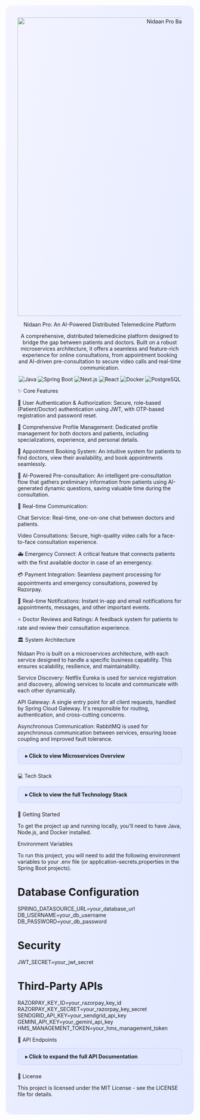 <div style="background-image: linear-gradient(to bottom right, #f3f4ff, #e0e7ff); padding: 2rem; border-radius: 15px;">

<div align="center">

<img src="https://www.google.com/search?q=https://i.imgur.com/your-banner-image.png" alt="Nidaan Pro Banner" width="800"/>

Nidaan Pro: An AI-Powered Distributed Telemedicine Platform

A comprehensive, distributed telemedicine platform designed to bridge the gap between patients and doctors. Built on a robust microservices architecture, it offers a seamless and feature-rich experience for online consultations, from appointment booking and AI-driven pre-consultation to secure video calls and real-time communication.

<p align="center">
<img alt="Java" src="https://www.google.com/search?q=https://img.shields.io/badge/Java-21-blue.svg%3Fstyle%3Dfor-the-badge%26logo%3Dopenjdk%26logoColor%3Dwhite">
<img alt="Spring Boot" src="https://www.google.com/search?q=https://img.shields.io/badge/Spring_Boot-3-success.svg%3Fstyle%3Dfor-the-badge%26logo%3Dspring%26logoColor%3Dwhite">
<img alt="Next.js" src="https://www.google.com/search?q=https://img.shields.io/badge/Next.js-15-black.svg%3Fstyle%3Dfor-the-badge%26logo%3Dnext.js%26logoColor%3Dwhite">
<img alt="React" src="https://www.google.com/search?q=https://img.shields.io/badge/React-18-blue.svg%3Fstyle%3Dfor-the-badge%26logo%3Dreact%26logoColor%3Dwhite">
<img alt="Docker" src="https://www.google.com/search?q=https://img.shields.io/badge/Docker-gray.svg%3Fstyle%3Dfor-the-badge%26logo%3Ddocker%26logoColor%3Dwhite">
<img alt="PostgreSQL" src="https://www.google.com/search?q=https://img.shields.io/badge/PostgreSQL-blue.svg%3Fstyle%3Dfor-the-badge%26logo%3Dpostgresql%26logoColor%3Dwhite">
</p>

</div>

✨ Core Features

🔐 User Authentication & Authorization: Secure, role-based (Patient/Doctor) authentication using JWT, with OTP-based registration and password reset.

👤 Comprehensive Profile Management: Dedicated profile management for both doctors and patients, including specializations, experience, and personal details.

📅 Appointment Booking System: An intuitive system for patients to find doctors, view their availability, and book appointments seamlessly.

🤖 AI-Powered Pre-consultation: An intelligent pre-consultation flow that gathers preliminary information from patients using AI-generated dynamic questions, saving valuable time during the consultation.

📡 Real-time Communication:

Chat Service: Real-time, one-on-one chat between doctors and patients.

Video Consultations: Secure, high-quality video calls for a face-to-face consultation experience.

🚑 Emergency Connect: A critical feature that connects patients with the first available doctor in case of an emergency.

💳 Payment Integration: Seamless payment processing for appointments and emergency consultations, powered by Razorpay.

🔔 Real-time Notifications: Instant in-app and email notifications for appointments, messages, and other important events.

⭐ Doctor Reviews and Ratings: A feedback system for patients to rate and review their consultation experience.

🏛️ System Architecture

Nidaan Pro is built on a microservices architecture, with each service designed to handle a specific business capability. This ensures scalability, resilience, and maintainability.

Service Discovery: Netflix Eureka is used for service registration and discovery, allowing services to locate and communicate with each other dynamically.

API Gateway: A single entry point for all client requests, handled by Spring Cloud Gateway. It's responsible for routing, authentication, and cross-cutting concerns.

Asynchronous Communication: RabbitMQ is used for asynchronous communication between services, ensuring loose coupling and improved fault tolerance.

<details>
<summary style="padding: 0.8rem 1.2rem; margin-bottom: 0.5rem; background-color: #e0e7ff; border-radius: 0.5rem; font-weight: bold; cursor: pointer; list-style: none; border: 1px solid #c7d2fe;">
▸ Click to view Microservices Overview
</summary>





<table style="width:100%; border-collapse: collapse; background-color: #fff; border-radius: 8px; overflow: hidden;">
<thead>
<tr style="background-color: #e0e7ff;">
<th style="padding: 12px; border: 1px solid #c7d2fe; text-align: left;">Service</th>
<th style="padding: 12px; border: 1px solid #c7d2fe; text-align: left;">Description</th>
</tr>
</thead>
<tbody>
<tr>
<td style="padding: 12px; border: 1px solid #c7d2fe;"><strong><code>service-registry</code></strong></td>
<td style="padding: 12px; border: 1px solid #c7d2fe;">The Eureka server that manages the registration and discovery of all microservices.</td>
</tr>
<tr>
<td style="padding: 12px; border: 1px solid #c7d2fe;"><strong><code>api-gateway</code></strong></td>
<td style="padding: 12px; border: 1px solid #c7d2fe;">The single entry point for all incoming requests. It routes traffic to the appropriate service and handles JWT-based authentication.</td>
</tr>
<tr>
<td style="padding: 12px; border: 1px solid #c7d2fe;"><strong><code>auth-service</code></strong></td>
<td style="padding: 12px; border: 1px solid #c7d2fe;">Manages user authentication, registration with OTP verification, login, and password reset functionalities.</td>
</tr>
<tr>
<td style="padding: 12px; border: 1px solid #c7d2fe;"><strong><code>user-profile-service</code></strong></td>
<td style="padding: 12px; border: 1px solid #c7d2fe;">Handles the creation and management of detailed profiles for both patients and doctors, including specialities, availability, and reviews.</td>
</tr>
<tr>
<td style="padding: 12px; border: 1px solid #c7d2fe;"><strong><code>consultation-service</code></strong></td>
<td style="padding: 12px; border: 1px solid #c7d2fe;">The core service that orchestrates appointments, pre-consultation reports, emergency requests, and video call integration.</td>
</tr>
<tr>
<td style="padding: 12px; border: 1px solid #c7d2fe;"><strong><code>notification-service</code></strong></td>
<td style="padding: 12px; border: 1px solid #c7d2fe;">Responsible for sending real-time in-app notifications (via WebSockets) and email notifications for various events.</td>
</tr>
<tr>
<td style="padding: 12px; border: 1px solid #c7d2fe;"><strong><code>chat-service</code></strong></td>
<td style="padding: 12px; border: 1px solid #c7d2fe;">A real-time chat service that enables one-on-one communication between patients and doctors using STOMP over WebSockets.</td>
</tr>
<tr>
<td style="padding: 12px; border: 1px solid #c7d2fe;"><strong><code>payment-service</code></strong></td>
<td style="padding: 12px; border: 1px solid #c7d2fe;">Integrates with Razorpay to manage payments for appointments and other services.</td>
</tr>
</tbody>
</table>
</details>

💻 Tech Stack

<details>
<summary style="padding: 0.8rem 1.2rem; margin-bottom: 0.5rem; background-color: #e0e7ff; border-radius: 0.5rem; font-weight: bold; cursor: pointer; list-style: none; border: 1px solid #c7d2fe;">
▸ Click to view the full Technology Stack
</summary>
<div style="background-color: #fff; padding: 1rem; border-radius: 8px; border: 1px solid #c7d2fe;">

Backend

Java 21 & Spring Boot 3

Spring Cloud (Gateway, Eureka)

Spring Data JPA (Hibernate)

PostgreSQL

RabbitMQ (for asynchronous communication)

WebSocket (STOMP) (for real-time chat and notifications)

Maven (for dependency management)

Docker (for containerization)

Frontend

Next.js 15 & React 18

TypeScript

Tailwind CSS

Axios

Socket.IO / STOMP.js

DevOps & Third-party Services

Git & GitHub

Razorpay (for payments)

SendGrid (for emails)

Google Gemini AI (for AI-powered pre-consultation)

</div>
</details>

🚀 Getting Started

To get the project up and running locally, you'll need to have Java, Node.js, and Docker installed.

Environment Variables

To run this project, you will need to add the following environment variables to your .env file (or application-secrets.properties in the Spring Boot projects).

# Database Configuration
SPRING_DATASOURCE_URL=your_database_url
DB_USERNAME=your_db_username
DB_PASSWORD=your_db_password

# Security
JWT_SECRET=your_jwt_secret

# Third-Party APIs
RAZORPAY_KEY_ID=your_razorpay_key_id
RAZORPAY_KEY_SECRET=your_razorpay_key_secret
SENDGRID_API_KEY=your_sendgrid_api_key
GEMINI_API_KEY=your_gemini_api_key
HMS_MANAGEMENT_TOKEN=your_hms_management_token


📖 API Endpoints

<details>
<summary style="padding: 0.8rem 1.2rem; margin-bottom: 0.5rem; background-color: #e0e7ff; border-radius: 0.5rem; font-weight: bold; cursor: pointer; list-style: none; border: 1px solid #c7d2fe;">
▸ Click to expand the full API Documentation
</summary>




<details>
<summary style="padding: 0.8rem 1.2rem; margin-bottom: 0.5rem; background-color: #f0f2ff; border-radius: 0.5rem; font-weight: bold; cursor: pointer; list-style: none; border: 1px solid #c7d2fe;">
<strong>Auth Service</strong> (<code>:8080</code>)
</summary>





<table style="width:100%; border-collapse: collapse; background-color: #fff; border-radius: 8px; overflow: hidden;">
<thead>
<tr style="background-color: #f0f2ff;">
<th style="padding: 12px; border: 1px solid #ddd; text-align: left; width: 100px;">Method</th>
<th style="padding: 12px; border: 1px solid #ddd; text-align: left; width: 350px;">Endpoint</th>
<th style="padding: 12px; border: 1px solid #ddd; text-align: left;">Description</th>
</tr>
</thead>
<tbody>
<tr>
<td style="padding: 12px; border: 1px solid #ddd;"><code style="background-color: #28a745; color: white; padding: 2px 6px; border-radius: 4px; font-weight: bold;">POST</code></td>
<td style="padding: 12px; border: 1px solid #ddd;"><code>/api/auth/register/request-otp</code></td>
<td style="padding: 12px; border: 1px solid #ddd;">Request an OTP for registration</td>
</tr>
<tr>
<td style="padding: 12px; border: 1px solid #ddd;"><code style="background-color: #28a745; color: white; padding: 2px 6px; border-radius: 4px; font-weight: bold;">POST</code></td>
<td style="padding: 12px; border: 1px solid #ddd;"><code>/api/auth/register/verify</code></td>
<td style="padding: 12px; border: 1px solid #ddd;">Verify OTP and register a user</td>
</tr>
<tr>
<td style="padding: 12px; border: 1px solid #ddd;"><code style="background-color: #28a745; color: white; padding: 2px 6px; border-radius: 4px; font-weight: bold;">POST</code></td>
<td style="padding: 12px; border: 1px solid #ddd;"><code>/api/auth/login</code></td>
<td style="padding: 12px; border: 1px solid #ddd;">Log in a user</td>
</tr>
<tr>
<td style="padding: 12px; border: 1px solid #ddd;"><code style="background-color: #28a745; color: white; padding: 2px 6px; border-radius: 4px; font-weight: bold;">POST</code></td>
<td style="padding: 12px; border: 1px solid #ddd;"><code>/api/auth/forgot-password</code></td>
<td style="padding: 12px; border: 1px solid #ddd;">Request a password reset token</td>
</tr>
<tr>
<td style="padding: 12px; border: 1px solid #ddd;"><code style="background-color: #28a745; color: white; padding: 2px 6px; border-radius: 4px; font-weight: bold;">POST</code></td>
<td style="padding: 12px; border: 1px solid #ddd;"><code>/api/auth/reset-password</code></td>
<td style="padding: 12px; border: 1px solid #ddd;">Reset a user's password</td>
</tr>
<tr>
<td style="padding: 12px; border: 1px solid #ddd;"><code style="background-color: #28a745; color: white; padding: 2px 6px; border-radius: 4px; font-weight: bold;">POST</code></td>
<td style="padding: 12px; border: 1px solid #ddd;"><code>/api/users/details</code></td>
<td style="padding: 12px; border: 1px solid #ddd;">Get details for a list of users</td>
</tr>
</tbody>
</table>
</details>

<details>
<summary style="padding: 0.8rem 1.2rem; margin-bottom: 0.5rem; background-color: #f0f2ff; border-radius: 0.5rem; font-weight: bold; cursor: pointer; list-style: none; border: 1px solid #c7d2fe;">
<strong>User Profile Service</strong> (<code>:8081</code>)
</summary>





<table style="width:100%; border-collapse: collapse; background-color: #fff; border-radius: 8px; overflow: hidden;">
<thead>
<tr style="background-color: #f0f2ff;">
<th style="padding: 12px; border: 1px solid #ddd; text-align: left; width: 100px;">Method</th>
<th style="padding: 12px; border: 1px solid #ddd; text-align: left; width: 350px;">Endpoint</th>
<th style="padding: 12px; border: 1px solid #ddd; text-align: left;">Description</th>
</tr>
</thead>
<tbody>
<tr>
<td style="padding: 12px; border: 1px solid #ddd;"><code style="background-color: #28a745; color: white; padding: 2px 6px; border-radius: 4px; font-weight: bold;">POST</code></td>
<td style="padding: 12px; border: 1px solid #ddd;"><code>/api/profiles/doctor</code></td>
<td style="padding: 12px; border: 1px solid #ddd;">Create or update a doctor's profile</td>
</tr>
<tr>
<td style="padding: 12px; border: 1px solid #ddd;"><code style="background-color: #28a745; color: white; padding: 2px 6px; border-radius: 4px; font-weight: bold;">POST</code></td>
<td style="padding: 12px; border: 1px solid #ddd;"><code>/api/profiles/patient</code></td>
<td style="padding: 12px; border: 1px solid #ddd;">Create or update a patient's profile</td>
</tr>
<tr>
<td style="padding: 12px; border: 1px solid #ddd;"><code style="background-color: #007bff; color: white; padding: 2px 6px; border-radius: 4px; font-weight: bold;">GET</code></td>
<td style="padding: 12px; border: 1px solid #ddd;"><code>/api/profiles/{userId}</code></td>
<td style="padding: 12px; border: 1px solid #ddd;">Get a user's profile by their ID</td>
</tr>
<tr>
<td style="padding: 12px; border: 1px solid #ddd;"><code style="background-color: #007bff; color: white; padding: 2px 6px; border-radius: 4px; font-weight: bold;">GET</code></td>
<td style="padding: 12px; border: 1px solid #ddd;"><code>/api/specialities</code></td>
<td style="padding: 12px; border: 1px solid #ddd;">Get a list of all medical specialities</td>
</tr>
<tr>
<td style="padding: 12px; border: 1px solid #ddd;"><code style="background-color: #28a745; color: white; padding: 2px 6px; border-radius: 4px; font-weight: bold;">POST</code></td>
<td style="padding: 12px; border: 1px solid #ddd;"><code>/api/specialities</code></td>
<td style="padding: 12px; border: 1px solid #ddd;">Create a new medical speciality</td>
</tr>
<tr>
<td style="padding: 12px; border: 1px solid #ddd;"><code style="background-color: #007bff; color: white; padding: 2px 6px; border-radius: 4px; font-weight: bold;">GET</code></td>
<td style="padding: 12px; border: 1px solid #ddd;"><code>/api/doctors</code></td>
<td style="padding: 12px; border: 1px solid #ddd;">Get a list of all doctors</td>
</tr>
<tr>
<td style="padding: 12px; border: 1px solid #ddd;"><code style="background-color: #28a745; color: white; padding: 2px 6px; border-radius: 4px; font-weight: bold;">POST</code></td>
<td style="padding: 12px; border: 1px solid #ddd;"><code>/api/doctors/{doctorId}/slots</code></td>
<td style="padding: 12px; border: 1px solid #ddd;">Add a new availability slot for a doctor</td>
</tr>
<tr>
<td style="padding: 12px; border: 1px solid #ddd;"><code style="background-color: #007bff; color: white; padding: 2px 6px; border-radius: 4px; font-weight: bold;">GET</code></td>
<td style="padding: 12px; border: 1px solid #ddd;"><code>/api/doctors/{doctorId}/slots</code></td>
<td style="padding: 12px; border: 1px solid #ddd;">Get a doctor's available slots</td>
</tr>
<tr>
<td style="padding: 12px; border: 1px solid #ddd;"><code style="background-color: #28a745; color: white; padding: 2px 6px; border-radius: 4px; font-weight: bold;">POST</code></td>
<td style="padding: 12px; border: 1px solid #ddd;"><code>/api/reviews</code></td>
<td style="padding: 12px; border: 1px solid #ddd;">Submit a review for a doctor</td>
</tr>
<tr>
<td style="padding: 12px; border: 1px solid #ddd;"><code style="background-color: #007bff; color: white; padding: 2px 6px; border-radius: 4px; font-weight: bold;">GET</code></td>
<td style="padding: 12px; border: 1px solid #ddd;"><code>/api/reviews/doctor/{doctorId}</code></td>
<td style="padding: 12px; border: 1px solid #ddd;">Get all reviews for a doctor</td>
</tr>
</tbody>
</table>
</details>

<details>
<summary style="padding: 0.8rem 1.2rem; margin-bottom: 0.5rem; background-color: #f0f2ff; border-radius: 0.5rem; font-weight: bold; cursor: pointer; list-style: none; border: 1px solid #c7d2fe;">
<strong>Consultation Service</strong> (<code>:8082</code>)
</summary>





<table style="width:100%; border-collapse: collapse; background-color: #fff; border-radius: 8px; overflow: hidden;">
<thead>
<tr style="background-color: #f0f2ff;">
<th style="padding: 12px; border: 1px solid #ddd; text-align: left; width: 100px;">Method</th>
<th style="padding: 12px; border: 1px solid #ddd; text-align: left; width: 350px;">Endpoint</th>
<th style="padding: 12px; border: 1px solid #ddd; text-align: left;">Description</th>
</tr>
</thead>
<tbody>
<tr>
<td style="padding: 12px; border: 1px solid #ddd;"><code style="background-color: #28a745; color: white; padding: 2px 6px; border-radius: 4px; font-weight: bold;">POST</code></td>
<td style="padding: 12px; border: 1px solid #ddd;"><code>/api/consultations/book</code></td>
<td style="padding: 12px; border: 1px solid #ddd;">Book a new appointment</td>
</tr>
<tr>
<td style="padding: 12px; border: 1px solid #ddd;"><code style="background-color: #007bff; color: white; padding: 2px 6px; border-radius: 4px; font-weight: bold;">GET</code></td>
<td style="padding: 12px; border: 1px solid #ddd;"><code>/api/consultations/patient/{patientId}</code></td>
<td style="padding: 12px; border: 1px solid #ddd;">Get all appointments for a patient</td>
</tr>
<tr>
<td style="padding: 12px; border: 1px solid #ddd;"><code style="background-color: #007bff; color: white; padding: 2px 6px; border-radius: 4px; font-weight: bold;">GET</code></td>
<td style="padding: 12px; border: 1px solid #ddd;"><code>/api/consultations/doctor/{doctorId}</code></td>
<td style="padding: 12px; border: 1px solid #ddd;">Get all appointments for a doctor</td>
</tr>
<tr>
<td style="padding: 12px; border: 1px solid #ddd;"><code style="background-color: #28a745; color: white; padding: 2px 6px; border-radius: 4px; font-weight: bold;">POST</code></td>
<td style="padding: 12px; border: 1px solid #ddd;"><code>/api/consultations/reports</code></td>
<td style="padding: 12px; border: 1px solid #ddd;">Submit a pre-consultation report</td>
</tr>
<tr>
<td style="padding: 12px; border: 1px solid #ddd;"><code style="background-color: #007bff; color: white; padding: 2px 6px; border-radius: 4px; font-weight: bold;">GET</code></td>
<td style="padding: 12px; border: 1px solid #ddd;"><code>/api/consultations/reports/appointment/{appointmentId}</code></td>
<td style="padding: 12px; border: 1px solid #ddd;">Get a pre-consultation report</td>
</tr>
<tr>
<td style="padding: 12px; border: 1px solid #ddd;"><code style="background-color: #007bff; color: white; padding: 2px 6px; border-radius: 4px; font-weight: bold;">GET</code></td>
<td style="padding: 12px; border: 1px solid #ddd;"><code>/api/consultations/chat-partners/{userId}</code></td>
<td style="padding: 12px; border: 1px solid #ddd;">Get a list of users the user can chat with</td>
</tr>
<tr>
<td style="padding: 12px; border: 1px solid #ddd;"><code style="background-color: #28a745; color: white; padding: 2px 6px; border-radius: 4px; font-weight: bold;">POST</code></td>
<td style="padding: 12px; border: 1px solid #ddd;"><code>/api/consultations/emergency/initiate</code></td>
<td style="padding: 12px; border: 1px solid #ddd;">Initiate an emergency consultation</td>
</tr>
<tr>
<td style="padding: 12px; border: 1px solid #ddd;"><code style="background-color: #007bff; color: white; padding: 2px 6px; border-radius: 4px; font-weight: bold;">GET</code></td>
<td style="padding: 12px; border: 1px solid #ddd;"><code>/api/consultations/emergency/pending</code></td>
<td style="padding: 12px; border: 1px solid #ddd;">Get pending emergency requests</td>
</tr>
<tr>
<td style="padding: 12px; border: 1px solid #ddd;"><code style="background-color: #28a745; color: white; padding: 2px 6px; border-radius: 4px; font-weight: bold;">POST</code></td>
<td style="padding: 12px; border: 1px solid #ddd;"><code>/api/consultations/emergency/{requestId}/accept</code></td>
<td style="padding: 12px; border: 1px solid #ddd;">Accept an emergency request</td>
</tr>
</tbody>
</table>
</details>

<details>
<summary style="padding: 0.8rem 1.2rem; margin-bottom: 0.5rem; background-color: #f0f2ff; border-radius: 0.5rem; font-weight: bold; cursor: pointer; list-style: none; border: 1px solid #c7d2fe;">
<strong>Notification Service</strong> (<code>:8083</code>)
</summary>





<table style="width:100%; border-collapse: collapse; background-color: #fff; border-radius: 8px; overflow: hidden;">
<thead>
<tr style="background-color: #f0f2ff;">
<th style="padding: 12px; border: 1px solid #ddd; text-align: left; width: 100px;">Method</th>
<th style="padding: 12px; border: 1px solid #ddd; text-align: left; width: 350px;">Endpoint</th>
<th style="padding: 12px; border: 1px solid #ddd; text-align: left;">Description</th>
</tr>
</thead>
<tbody>
<tr>
<td style="padding: 12px; border: 1px solid #ddd;"><code style="background-color: #007bff; color: white; padding: 2px 6px; border-radius: 4px; font-weight: bold;">GET</code></td>
<td style="padding: 12px; border: 1px solid #ddd;"><code>/api/notifications/{userId}</code></td>
<td style="padding: 12px; border: 1px solid #ddd;">Get all notifications for a user</td>
</tr>
<tr>
<td style="padding: 12px; border: 1px solid #ddd;"><code style="background-color: #28a745; color: white; padding: 2px 6px; border-radius: 4px; font-weight: bold;">POST</code></td>
<td style="padding: 12px; border: 1px solid #ddd;"><code>/api/notifications/{userId}/mark-as-read</code></td>
<td style="padding: 12px; border: 1px solid #ddd;">Mark all notifications as read</td>
</tr>
</tbody>
</table>
</details>

<details>
<summary style="padding: 0.8rem 1.2rem; margin-bottom: 0.5rem; background-color: #f0f2ff; border-radius: 0.5rem; font-weight: bold; cursor: pointer; list-style: none; border: 1px solid #c7d2fe;">
<strong>Chat Service</strong> (<code>:8084</code>)
</summary>





<table style="width:100%; border-collapse: collapse; background-color: #fff; border-radius: 8px; overflow: hidden;">
<thead>
<tr style="background-color: #f0f2ff;">
<th style="padding: 12px; border: 1px solid #ddd; text-align: left; width: 100px;">Method</th>
<th style="padding: 12px; border: 1px solid #ddd; text-align: left; width: 350px;">Endpoint</th>
<th style="padding: 12px; border: 1px solid #ddd; text-align: left;">Description</th>
</tr>
</thead>
<tbody>
<tr>
<td style="padding: 12px; border: 1px solid #ddd;"><code style="background-color: #6f42c1; color: white; padding: 2px 6px; border-radius: 4px; font-weight: bold;">WebSocket</code></td>
<td style="padding: 12px; border: 1px solid #ddd;"><code>/chat</code></td>
<td style="padding: 12px; border: 1px solid #ddd;">Send a real-time chat message</td>
</tr>
<tr>
<td style="padding: 12px; border: 1px solid #ddd;"><code style="background-color: #007bff; color: white; padding: 2px 6px; border-radius: 4px; font-weight: bold;">GET</code></td>
<td style="padding: 12px; border: 1px solid #ddd;"><code>/api/chat/history</code></td>
<td style="padding: 12px; border: 1px solid #ddd;">Get the chat history between two users</td>
</tr>
</tbody>
</table>
</details>

<details>
<summary style="padding: 0.8rem 1.2rem; margin-bottom: 0.5rem; background-color: #f0f2ff; border-radius: 0.5rem; font-weight: bold; cursor: pointer; list-style: none; border: 1px solid #c7d2fe;">
<strong>Payment Service</strong> (<code>:8085</code>)
</summary>





<table style="width:100%; border-collapse: collapse; background-color: #fff; border-radius: 8px; overflow: hidden;">
<thead>
<tr style="background-color: #f0f2ff;">
<th style="padding: 12px; border: 1px solid #ddd; text-align: left; width: 100px;">Method</th>
<th style="padding: 12px; border: 1px solid #ddd; text-align: left; width: 350px;">Endpoint</th>
<th style="padding: 12px; border: 1px solid #ddd; text-align: left;">Description</th>
</tr>
</thead>
<tbody>
<tr>
<td style="padding: 12px; border: 1px solid #ddd;"><code style="background-color: #28a745; color: white; padding: 2px 6px; border-radius: 4px; font-weight: bold;">POST</code></td>
<td style="padding: 12px; border: 1px solid #ddd;"><code>/api/payments/create-order</code></td>
<td style="padding: 12px; border: 1px solid #ddd;">Creates a new payment order</td>
</tr>
<tr>
<td style="padding: 12px; border: 1px solid #ddd;"><code style="background-color: #28a745; color: white; padding: 2px 6px; border-radius: 4px; font-weight: bold;">POST</code></td>
<td style="padding: 12px; border: 1px solid #ddd;"><code>/api/payments/webhook</code></td>
<td style="padding: 12px; border: 1px solid #ddd;">Handles payment status updates</td>
</tr>
</tbody>
</table>
</details>

<details>
<summary style="padding: 0.8rem 1.2rem; margin-bottom: 0.5rem; background-color: #f0f2ff; border-radius: 0.5rem; font-weight: bold; cursor: pointer; list-style: none; border: 1px solid #c7d2fe;">
<strong>API Gateway</strong> (<code>:9000</code>)
</summary>





<table style="width:100%; border-collapse: collapse; background-color: #fff; border-radius: 8px; overflow: hidden;">
<thead>
<tr style="background-color: #f0f2ff;">
<th style="padding: 12px; border: 1px solid #ddd; text-align: left; width: 100px;">Method</th>
<th style="padding: 12px; border: 1px solid #ddd; text-align: left; width: 350px;">Endpoint</th>
<th style="padding: 12px; border: 1px solid #ddd; text-align: left;">Description</th>
</tr>
</thead>
<tbody>
<tr>
<td style="padding: 12px; border: 1px solid #ddd;"><code style="background-color: #28a745; color: white; padding: 2px 6px; border-radius: 4px; font-weight: bold;">POST</code></td>
<td style="padding: 12px; border: 1px solid #ddd;"><code>/api/ai/dynamic-questions</code></td>
<td style="padding: 12px; border: 1px solid #ddd;">Generates dynamic follow-up questions using AI</td>
</tr>
</tbody>
</table>
</details>

</details>

📜 License

This project is licensed under the MIT License - see the LICENSE file for details.

</div>
